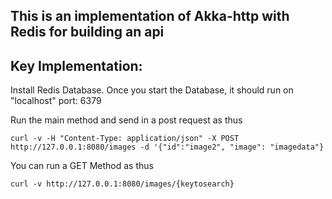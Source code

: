 ## This is an implementation of Akka-http with Redis for building an api

## Key Implementation:
Install Redis Database.
Once you start the Database, it should run on "localhost" port: 6379

Run the main method and send in a post request as thus

 `curl -v -H "Content-Type: application/json" -X POST http://127.0.0.1:8080/images -d '{"id":"image2", "image": "imagedata"}`

 You can run a GET Method as thus

`curl -v http://127.0.0.1:8080/images/{keytosearch}`